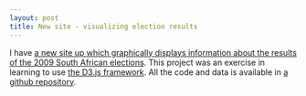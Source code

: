 ```yaml
---
layout: post
title: New site - visualizing election results
---
```


I have [a new site up which graphically displays information about the results of the 2009 South African elections](http://afrith.github.io/election-web/). This project was an exercise in learning to use [the D3.js framework](http://d3js.org/). All the code and data is available in [a github repository](https://github.com/afrith/election-web).
